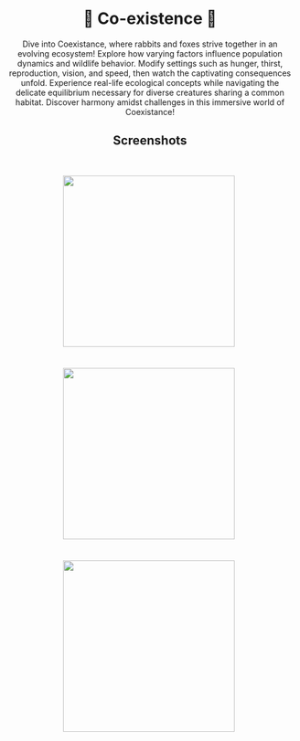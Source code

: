 <div id="header" align="center">
<h1 style="text-align:center">
🦊 Co-existence 🐇 
</h1>
  

Dive into Coexistance, where rabbits and foxes strive together in an evolving ecosystem! Explore how varying factors influence population dynamics and wildlife behavior. Modify settings such as hunger, thirst, reproduction, vision, and speed, then watch the captivating consequences unfold. Experience real-life ecological concepts while navigating the delicate equilibrium necessary for diverse creatures sharing a common habitat. Discover harmony amidst challenges in this immersive world of Coexistance!
<h2 style="text-align:center">
Screenshots
</h2>
</div>
<br>
<p align="center">
<img src="https://github.com/thenoisyninga/Coexistence/assets/88588593/605ffbe5-42c2-4f08-a583-e871b474ad84" height="300"/>&nbsp;
<br>
<br>
<br>
<img src="https://github.com/thenoisyninga/Coexistence/assets/88588593/a76d3623-7302-4837-9970-79fe908a3bd9" height="300"/>&nbsp;
<br>
<br>
<br>
<img src="https://github.com/thenoisyninga/Coexistence/assets/88588593/0db38a17-6ffc-4f57-a4bc-3164890961cc" height="300"/>&nbsp;
</p>
